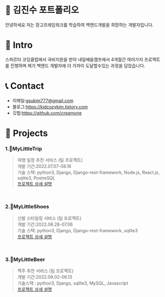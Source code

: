 # 📜 김진수 포트폴리오

안녕하세요 저는 장고프레임워크를 학습하여 백엔드개발을 희망하는 개발자입니다.

# 👋 Intro

스파르타 코딩클럽에서 국비지원을 받아 내일배움캠프에서 4개월간 여러가지 프로젝트를 진행하며 제가 백엔드 개발자에 더 가까이 도달할수있는 과정을 담았습니다.

# 📞 Contact
- 이메일:gsukim777@gmail.com
- 블로그:https://kidcozykim.tistory.com
- 깃헙:https://github.com/creamone
# 📝 Projects

###   1.🛫MyLittleTrip

>  여행 일정 추천 서비스 (팀 프로젝트)  
>  개발 기간:2022.07.07-08.16  
>  기술 스택: python3, Django, Django-rest-framework, Node.js, React.js, sqlite3, PostreSQL  
>  [프로젝트 상세 설명](https://github.com/creamone/MyLittelTrip_backend)  

<br />

###   2.👞MyLittleShoes

> 신발 스타일링 서비스 (팀 프로젝트)  
> 개발 기간:2022.06.28-07.06  
> 기술 스택: python3, Django, Django-rest-framework, sqlite3  
> [프로젝트 상세 설명](https://github.com/creamone/mylittleshoes_backend)  

<br />

###   3.🍻MyLittleBeer

> 맥주 추천 서비스 (팀 프로젝트)  
> 개발 기간:2022.06.02-06.13  
> 기술스택 : python3, Django, sqlite3, MySQL, Javascript  
> [프로젝트 상세 설명](https://github.com/creamone/mylittlebeer)   

